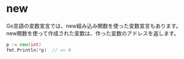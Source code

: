 # new
Go言語の変数宣言では、new組み込み関数を使った変数宣言もあります。  
new関数を使って作成された変数は、作った変数のアドレスを返します。  

```go
p := new(int)
fmt.Println(*p)  // => 0
```
